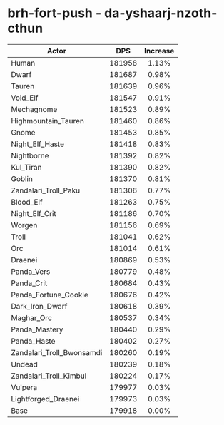 # brh-fort-push - da-yshaarj-nzoth-cthun
| Actor | DPS | Increase |
|---|:---:|:---:|
|Human|181958|1.13%|
|Dwarf|181687|0.98%|
|Tauren|181639|0.96%|
|Void_Elf|181547|0.91%|
|Mechagnome|181523|0.89%|
|Highmountain_Tauren|181460|0.86%|
|Gnome|181453|0.85%|
|Night_Elf_Haste|181418|0.83%|
|Nightborne|181392|0.82%|
|Kul_Tiran|181390|0.82%|
|Goblin|181370|0.81%|
|Zandalari_Troll_Paku|181306|0.77%|
|Blood_Elf|181263|0.75%|
|Night_Elf_Crit|181186|0.70%|
|Worgen|181156|0.69%|
|Troll|181041|0.62%|
|Orc|181014|0.61%|
|Draenei|180869|0.53%|
|Panda_Vers|180779|0.48%|
|Panda_Crit|180684|0.43%|
|Panda_Fortune_Cookie|180676|0.42%|
|Dark_Iron_Dwarf|180618|0.39%|
|Maghar_Orc|180537|0.34%|
|Panda_Mastery|180440|0.29%|
|Panda_Haste|180402|0.27%|
|Zandalari_Troll_Bwonsamdi|180260|0.19%|
|Undead|180239|0.18%|
|Zandalari_Troll_Kimbul|180224|0.17%|
|Vulpera|179977|0.03%|
|Lightforged_Draenei|179973|0.03%|
|Base|179918|0.00%|
